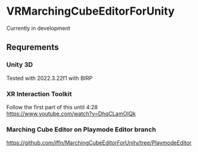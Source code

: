 # VRMarchingCubeEditorForUnity
Currently in development

## Requrements
### Unity 3D
Tested with 2022.3.22f1 with BIRP

### XR Interaction Toolkit
Follow the first part of this until 4:28  
https://www.youtube.com/watch?v=DhqCLamOIQk

### Marching Cube Editor on Playmode Editor branch
https://github.com/iffn/MarchingCubeEditorForUnity/tree/PlaymodeEditor
